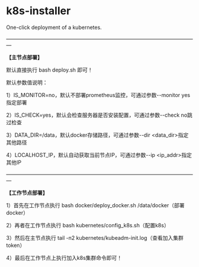 # k8s-installer
One-click deployment of a kubernetes.

—————————————————————————————————————

**【主节点部署】**

默认直接执行 bash deploy.sh 即可！

默认参数值说明：

1）IS_MONITOR=no，默认不部署prometheus监控，可通过参数--monitor yes指定部署

2）IS_CHECK=yes，默认会检查服务器是否安装配置，可通过参数--check no跳过检查

3）DATA_DIR=/data，默认docker存储路径，可通过参数--dir <data_dir>指定其他路径

4）LOCALHOST_IP，默认自动获取当前节点IP，可通过参数--ip <ip_addr>指定其他IP

—————————————————————————————————————

**【工作节点部署】**

1）首先在工作节点执行 bash docker/deploy_docker.sh /data/docker（部署docker）

2）再者在工作节点执行 bash kubernetes/config_k8s.sh（配置k8s）

3）然后在主节点执行 tail -n2 kubernetes/kubeadm-init.log（查看加入集群token）

4）最后在工作节点上执行加入k8s集群命令即可！
